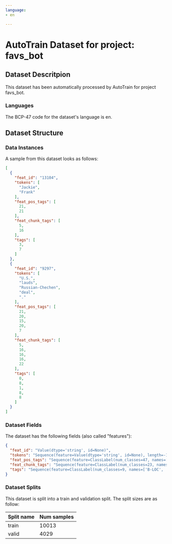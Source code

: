 ```yaml
---
language:
- en

---
```

# AutoTrain Dataset for project: favs_bot

## Dataset Descritpion

This dataset has been automatically processed by AutoTrain for project favs_bot.

### Languages

The BCP-47 code for the dataset's language is en.

## Dataset Structure

### Data Instances

A sample from this dataset looks as follows:

```json
[
  {
    "feat_id": "13104",
    "tokens": [
      "Jackie",
      "Frank"
    ],
    "feat_pos_tags": [
      21,
      21
    ],
    "feat_chunk_tags": [
      5,
      16
    ],
    "tags": [
      3,
      7
    ]
  },
  {
    "feat_id": "9297",
    "tokens": [
      "U.S.",
      "lauds",
      "Russian-Chechen",
      "deal",
      "."
    ],
    "feat_pos_tags": [
      21,
      20,
      15,
      20,
      7
    ],
    "feat_chunk_tags": [
      5,
      16,
      16,
      16,
      22
    ],
    "tags": [
      0,
      8,
      1,
      8,
      8
    ]
  }
]
```

### Dataset Fields

The dataset has the following fields (also called "features"):

```json
{
  "feat_id": "Value(dtype='string', id=None)",
  "tokens": "Sequence(feature=Value(dtype='string', id=None), length=-1, id=None)",
  "feat_pos_tags": "Sequence(feature=ClassLabel(num_classes=47, names=['\"', '#', '$', \"''\", '(', ')', ',', '.', ':', 'CC', 'CD', 'DT', 'EX', 'FW', 'IN', 'JJ', 'JJR', 'JJS', 'LS', 'MD', 'NN', 'NNP', 'NNPS', 'NNS', 'NN|SYM', 'PDT', 'POS', 'PRP', 'PRP$', 'RB', 'RBR', 'RBS', 'RP', 'SYM', 'TO', 'UH', 'VB', 'VBD', 'VBG', 'VBN', 'VBP', 'VBZ', 'WDT', 'WP', 'WP$', 'WRB', '``'], id=None), length=-1, id=None)",
  "feat_chunk_tags": "Sequence(feature=ClassLabel(num_classes=23, names=['B-ADJP', 'B-ADVP', 'B-CONJP', 'B-INTJ', 'B-LST', 'B-NP', 'B-PP', 'B-PRT', 'B-SBAR', 'B-UCP', 'B-VP', 'I-ADJP', 'I-ADVP', 'I-CONJP', 'I-INTJ', 'I-LST', 'I-NP', 'I-PP', 'I-PRT', 'I-SBAR', 'I-UCP', 'I-VP', 'O'], id=None), length=-1, id=None)",
  "tags": "Sequence(feature=ClassLabel(num_classes=9, names=['B-LOC', 'B-MISC', 'B-ORG', 'B-PER', 'I-LOC', 'I-MISC', 'I-ORG', 'I-PER', 'O'], id=None), length=-1, id=None)"
}
```

### Dataset Splits

This dataset is split into a train and validation split. The split sizes are as follow:

| Split name   | Num samples         |
| ------------ | ------------------- |
| train        | 10013 |
| valid        | 4029 |
